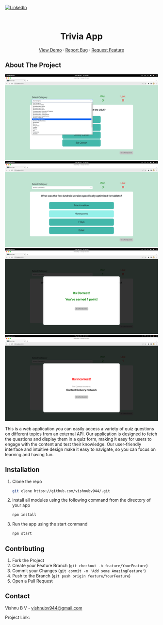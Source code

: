 <a name="readme-top"></a>

[![LinkedIn][linkedin-shield]][linkedin-url]

<!-- PROJECT LOGO -->
<br />
<div align="center">

<h1 align="center">Trivia App</h1>

  <p align="center">
    <a href="#">View Demo</a>
    ·
    <a href="https://github.com/vishnubv944/justDoIt/issues">Report Bug</a>
    ·
    <a href="https://github.com/vishnubv944/justDoIt/issues">Request Feature</a>
  </p>
</div>

<!-- ABOUT THE PROJECT -->

## About The Project

[![Product Name Screen Shot][product-screenshot-1]]()
[![Product Name Screen Shot][product-screenshot-2]]()
[![Product Name Screen Shot][product-screenshot-3]]()
[![Product Name Screen Shot][product-screenshot-4]]()

This is a web application you can easily access a variety of quiz questions on different topics from an external API. Our application is designed to fetch the questions and display them in a quiz form, making it easy for users to engage with the content and test their knowledge. Our user-friendly interface and intuitive design make it easy to navigate, so you can focus on learning and having fun.

<!-- GETTING STARTED -->

## Installation

1. Clone the repo
   ```sh
   git clone https://github.com/vishnubv944/.git
   ```
2. Install all modules using the following command from the directory of your app
   ```sh
   npm install
   ```
3. Run the app using the start command
   ```sh
   npm start
   ```

<!-- CONTRIBUTING -->

## Contributing

1. Fork the Project
2. Create your Feature Branch (`git checkout -b feature/YourFeature`)
3. Commit your Changes (`git commit -m 'Add some AmazingFeature'`)
4. Push to the Branch (`git push origin feature/YourFeature`)
5. Open a Pull Request

<!-- CONTACT -->

## Contact

Vishnu B V - vishnubv944@gmail.com

Project Link: []()

<!-- MARKDOWN LINKS & IMAGES -->

[contributors-shield]: https://img.shields.io/github/contributors/vishnubv944/justDoIt.svg?style=for-the-badge
[contributors-url]: https://github.com/vishnubv944/justDoIt/graphs/contributors
[forks-url]: https://github.com/vishnubv944/justDoIt/network/members
[stars-url]: https://github.com/vishnubv944/justDoIt/stargazers
[issues-url]: https://github.com/vishnubv944/justDoIt/issues
[license-url]: https://github.com/vishnubv944/justDoIt/blob/master/LICENSE.txt
[linkedin-url]: https://www.linkedin.com/in/vishnubv944/
[linkedin-shield]: https://img.shields.io/badge/-LinkedIn-black.svg?style=for-the-badge&logo=linkedin&colorB=555
[product-screenshot-1]: img/1.png
[product-screenshot-2]: img/2.png
[product-screenshot-3]: img/3.png
[product-screenshot-4]: img/4.png
